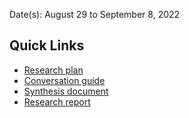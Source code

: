 
Date(s): August 29 to September 8, 2022

## Quick Links

- [Research plan](https://github.com/department-of-veterans-affairs/va.gov-team/blob/master/products/health-care/checkin/research/veteran-facing/Spanish/Research%20Plan.md)
- [Conversation guide](https://github.com/department-of-veterans-affairs/va.gov-team/blob/master/products/health-care/checkin/research/veteran-facing/Spanish/Conversation%20Guide.md)
- [Synthesis document](https://github.com/department-of-veterans-affairs/va.gov-team/blob/master/products/health-care/checkin/research/veteran-facing/Spanish/Spanish%20User%20Testing%20Synthesis.pdf)
- [Research report]()
